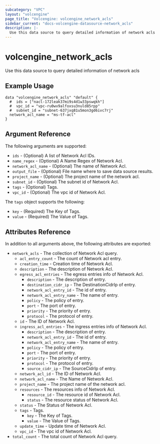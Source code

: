 ```yaml
---
subcategory: "VPC"
layout: "volcengine"
page_title: "Volcengine: volcengine_network_acls"
sidebar_current: "docs-volcengine-datasource-network_acls"
description: |-
  Use this data source to query detailed information of network acls
---
```

# volcengine_network_acls
Use this data source to query detailed information of network acls
## Example Usage
```hcl
data "volcengine_network_acls" "default" {
  #  ids = ["nacl-172leak37mi9s4d1w33pswqkh"]
  #  vpc_id = "vpc-ru0wv9alfoxsu3nuld85rpp"
  #  subnet_id = "subnet-637jxq81u5mon3gd6ivc7rj"
  network_acl_name = "ms-tf-acl"
}
```
## Argument Reference
The following arguments are supported:
* `ids` - (Optional) A list of Network Acl IDs.
* `name_regex` - (Optional) A Name Regex of Network Acl.
* `network_acl_name` - (Optional) The name of Network Acl.
* `output_file` - (Optional) File name where to save data source results.
* `project_name` - (Optional) The project name of the network acl.
* `subnet_id` - (Optional) The subnet id of Network Acl.
* `tags` - (Optional) Tags.
* `vpc_id` - (Optional) The vpc id of Network Acl.

The `tags` object supports the following:

* `key` - (Required) The Key of Tags.
* `value` - (Required) The Value of Tags.

## Attributes Reference
In addition to all arguments above, the following attributes are exported:
* `network_acls` - The collection of Network Acl query.
    * `acl_entry_count` - The count of Network acl entry.
    * `creation_time` - Creation time of Network Acl.
    * `description` - The description of Network Acl.
    * `egress_acl_entries` - The egress entries info of Network Acl.
        * `description` - The description of entry.
        * `destination_cidr_ip` - The DestinationCidrIp of entry.
        * `network_acl_entry_id` - The id of entry.
        * `network_acl_entry_name` - The name of entry.
        * `policy` - The policy of entry.
        * `port` - The port of entry.
        * `priority` - The priority of entry.
        * `protocol` - The protocol of entry.
    * `id` - The ID of Network Acl.
    * `ingress_acl_entries` - The ingress entries info of Network Acl.
        * `description` - The description of entry.
        * `network_acl_entry_id` - The id of entry.
        * `network_acl_entry_name` - The name of entry.
        * `policy` - The policy of entry.
        * `port` - The port of entry.
        * `priority` - The priority of entry.
        * `protocol` - The protocol of entry.
        * `source_cidr_ip` - The SourceCidrIp of entry.
    * `network_acl_id` - The ID of Network Acl.
    * `network_acl_name` - The Name of Network Acl.
    * `project_name` - The project name of the network acl.
    * `resources` - The resources info of Network Acl.
        * `resource_id` - The resource id of Network Acl.
        * `status` - The resource status of Network Acl.
    * `status` - The Status of Network Acl.
    * `tags` - Tags.
        * `key` - The Key of Tags.
        * `value` - The Value of Tags.
    * `update_time` - Update time of Network Acl.
    * `vpc_id` - The vpc id of Network Acl.
* `total_count` - The total count of Network Acl query.


